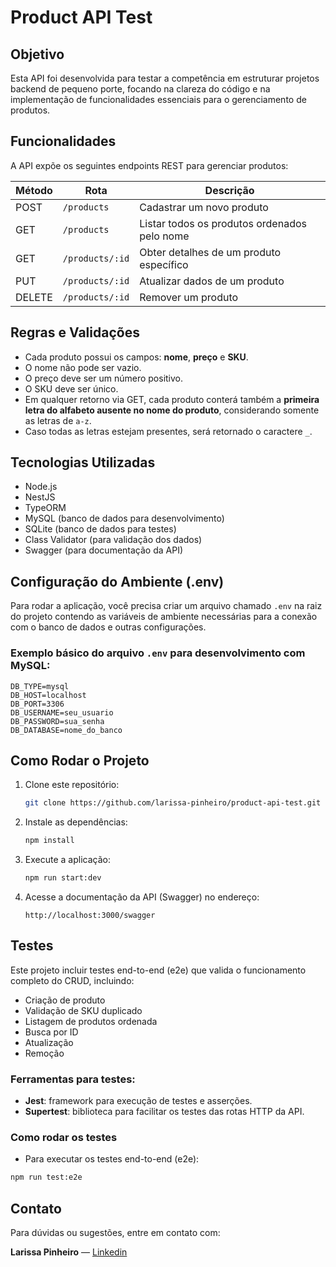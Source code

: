 # Product API Test

## Objetivo

Esta API foi desenvolvida para testar a competência em estruturar projetos backend de pequeno porte, focando na clareza do código e na implementação de funcionalidades essenciais para o gerenciamento de produtos.

## Funcionalidades

A API expõe os seguintes endpoints REST para gerenciar produtos:

| Método | Rota             | Descrição                                |
|--------|------------------|-----------------------------------------|
| POST   | `/products`      | Cadastrar um novo produto                |
| GET    | `/products`      | Listar todos os produtos ordenados pelo nome |
| GET    | `/products/:id`  | Obter detalhes de um produto específico  |
| PUT    | `/products/:id`  | Atualizar dados de um produto            |
| DELETE | `/products/:id`  | Remover um produto                       |

## Regras e Validações

- Cada produto possui os campos: **nome**, **preço** e **SKU**.
- O nome não pode ser vazio.
- O preço deve ser um número positivo.
- O SKU deve ser único.
- Em qualquer retorno via GET, cada produto conterá também a **primeira letra do alfabeto ausente no nome do produto**, considerando somente as letras de `a-z`.
- Caso todas as letras estejam presentes, será retornado o caractere `_`.

## Tecnologias Utilizadas

- Node.js
- NestJS
- TypeORM
- MySQL (banco de dados para desenvolvimento)
- SQLite (banco de dados para testes)
- Class Validator (para validação dos dados)
- Swagger (para documentação da API)

## Configuração do Ambiente (.env)  
Para rodar a aplicação, você precisa criar um arquivo chamado `.env` na raiz do projeto contendo as variáveis de ambiente necessárias para a conexão com o banco de dados e outras configurações.

### Exemplo básico do arquivo `.env` para desenvolvimento com MySQL:  

```env
DB_TYPE=mysql
DB_HOST=localhost
DB_PORT=3306
DB_USERNAME=seu_usuario
DB_PASSWORD=sua_senha
DB_DATABASE=nome_do_banco
```

## Como Rodar o Projeto  

1. Clone este repositório:  
    ```bash
    git clone https://github.com/larissa-pinheiro/product-api-test.git
    ```

2. Instale as dependências:  
    ```bash
    npm install
    ```

3. Execute a aplicação:  
    ```bash
    npm run start:dev
    ```

4. Acesse a documentação da API (Swagger) no endereço:

    ```
    http://localhost:3000/swagger
    ```

## Testes  
Este projeto incluir testes end-to-end (e2e) que valida o funcionamento completo do CRUD, incluindo:

- Criação de produto
- Validação de SKU duplicado
- Listagem de produtos ordenada
- Busca por ID
- Atualização
- Remoção

### Ferramentas para testes:  

- **Jest**: framework para execução de testes e asserções.
- **Supertest**: biblioteca para facilitar os testes das rotas HTTP da API.

### Como rodar os testes  

- Para executar os testes end-to-end (e2e):

```bash
npm run test:e2e
```

## Contato

Para dúvidas ou sugestões, entre em contato com:

**Larissa Pinheiro** — [Linkedin](https://www.linkedin.com/in/larissa-mpinheiro/)
